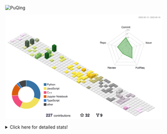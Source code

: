 ![PuQing](https://user-images.githubusercontent.com/27223114/171565019-9a56fae6-b08b-421f-99db-7e830da42371.png)

![](./profile-3d-contrib/profile-season-animate.svg)

<details>
<summary>Click here for detailed stats!</summary>

<!--START_SECTION:waka-->
![Lines of code](https://img.shields.io/badge/From%20Hello%20World%20I%27ve%20Written-676.1%20thousand%20lines%20of%20code-blue)

**🐱 My GitHub Data** 

> 📦 245.9 kB Used in GitHub's Storage 
 > 
> 🏆 70 Contributions in the Year 2023
 > 
> 🚫 Not Opted to Hire
 > 
> 📜 25 Public Repositories 
 > 
> 🔑 27 Private Repositories 
 > 
**I'm an Early 🐤** 

```text
🌞 Morning                186 commits         ████░░░░░░░░░░░░░░░░░░░░░   17.35 % 
🌆 Daytime                502 commits         ████████████░░░░░░░░░░░░░   46.83 % 
🌃 Evening                157 commits         ████░░░░░░░░░░░░░░░░░░░░░   14.65 % 
🌙 Night                  227 commits         █████░░░░░░░░░░░░░░░░░░░░   21.18 % 
```


📊 **This Week I Spent My Time On** 

```text
💬 Programming Languages: 
C                        3 hrs 8 mins        █████████████░░░░░░░░░░░░   51.22 % 
Jupyter Notebook         2 hrs 13 mins       █████████░░░░░░░░░░░░░░░░   36.29 % 
Python                   42 mins             ███░░░░░░░░░░░░░░░░░░░░░░   11.69 % 
JSON                     2 mins              ░░░░░░░░░░░░░░░░░░░░░░░░░   00.59 % 
Other                    0 secs              ░░░░░░░░░░░░░░░░░░░░░░░░░   00.18 % 

🔥 Editors: 
VS Code                  3 hrs 11 mins       █████████████░░░░░░░░░░░░   52.01 % 
DataSpell                2 hrs 56 mins       ████████████░░░░░░░░░░░░░   47.99 % 

💻 Operating System: 
Windows                  6 hrs 7 mins        █████████████████████████   100.00 % 
```


<!--END_SECTION:waka-->
</details>
